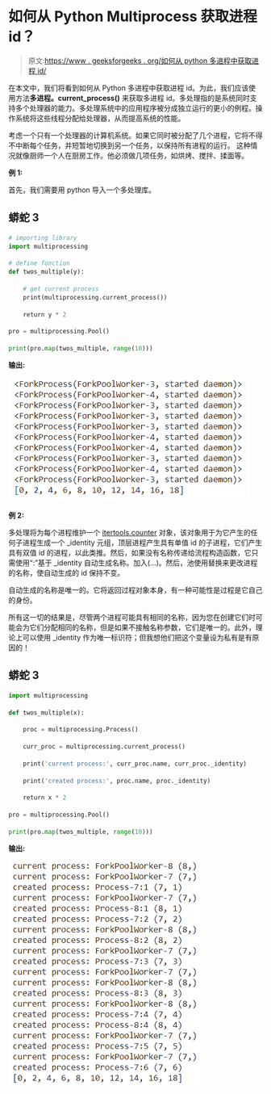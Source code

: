 # 如何从 Python Multiprocess 获取进程 id？

> 原文:[https://www . geeksforgeeks . org/如何从 python 多进程中获取进程 id/](https://www.geeksforgeeks.org/how-to-get-the-process-id-from-python-multiprocess/)

在本文中，我们将看到如何从 Python 多进程中获取进程 id。为此，我们应该使用方法**多进程。current_process()** 来获取多进程 id。多处理指的是系统同时支持多个处理器的能力。多处理系统中的应用程序被分成独立运行的更小的例程。操作系统将这些线程分配给处理器，从而提高系统的性能。

考虑一个只有一个处理器的计算机系统。如果它同时被分配了几个进程，它将不得不中断每个任务，并短暂地切换到另一个任务，以保持所有进程的运行。
这种情况就像厨师一个人在厨房工作。他必须做几项任务，如烘烤、搅拌、揉面等。

**例 1:**

首先，我们需要用 python 导入一个多处理库。

## 蟒蛇 3

```py
# importing library
import multiprocessing

# define function
def twos_multiple(y):

    # get current process
    print(multiprocessing.current_process())

    return y * 2

pro = multiprocessing.Pool()

print(pro.map(twos_multiple, range(10)))
```

**输出:**

![](img/eeaa594a0255ed4944c3559992dffdc2.png)

**例 2:**

多处理将为每个进程维护一个 [itertools.counter](https://www.geeksforgeeks.org/python-itertools-count/) 对象，该对象用于为它产生的任何子进程生成一个 _identity 元组，顶层进程产生具有单值 id 的子进程，它们产生具有双值 id 的进程，以此类推。然后，如果没有名称传递给流程构造函数，它只需使用“:”基于 _identity 自动生成名称。加入(…)。然后，池使用替换来更改进程的名称，使自动生成的 id 保持不变。

自动生成的名称是唯一的。它将返回过程对象本身，有一种可能性是过程是它自己的身份。

所有这一切的结果是，尽管两个进程可能具有相同的名称，因为您在创建它们时可能会为它们分配相同的名称，但是如果不接触名称参数，它们是唯一的。此外，理论上可以使用 _identity 作为唯一标识符；但我想他们把这个变量设为私有是有原因的！

## 蟒蛇 3

```py
import multiprocessing

def twos_multiple(x):

    proc = multiprocessing.Process()

    curr_proc = multiprocessing.current_process()

    print('current process:', curr_proc.name, curr_proc._identity)

    print('created process:', proc.name, proc._identity)

    return x * 2

pro = multiprocessing.Pool()

print(pro.map(twos_multiple, range(10)))
```

**输出:**

![](img/8a5923b818bd4d30c30a29508748cdb8.png)